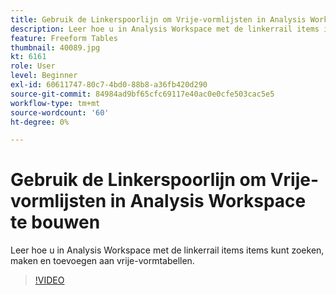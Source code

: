 ```yaml
---
title: Gebruik de Linkerspoorlijn om Vrije-vormlijsten in Analysis Workspace te bouwen
description: Leer hoe u in Analysis Workspace met de linkerrail items items kunt zoeken, maken en toevoegen aan vrije-vormtabellen.
feature: Freeform Tables
thumbnail: 40089.jpg
kt: 6161
role: User
level: Beginner
exl-id: 60611747-80c7-4bd0-88b8-a36fb420d290
source-git-commit: 84984ad9bf65cfc69117e40ac0e0cfe503cac5e5
workflow-type: tm+mt
source-wordcount: '60'
ht-degree: 0%

---
```


# Gebruik de Linkerspoorlijn om Vrije-vormlijsten in Analysis Workspace te bouwen

Leer hoe u in Analysis Workspace met de linkerrail items items kunt zoeken, maken en toevoegen aan vrije-vormtabellen.

>[!VIDEO](https://video.tv.adobe.com/v/3475914/?captions=dut&quality=12&learn=on)
